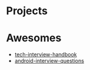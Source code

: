 

# Projects


# Awesomes
- [tech-interview-handbook](https://github.com/yangshun/tech-interview-handbook)
- [android-interview-questions](https://github.com/MindorksOpenSource/android-interview-questions)